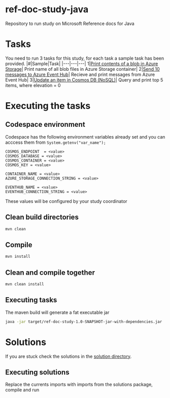 # ref-doc-study-java
Repository to run study on Microsoft Reference docs for Java

# Tasks
You need to run 3 tasks for this study, for each task a sample task has been provided.
|#|Sample|Task|
|---|---|---|
1|[Print contents of a blob in Azure Storage](src/main/java/com/azure/refdoc/study/App.java?plain=1#27)| Print name of all blob files in Azure Storage container|
2|[Send 10 messages to Azure Event Hub](src/main/java/com/azure/refdoc/study/App.java?plain=1#42)| Recieve and print messages from Azure Event Hub|
3|[Update an item in Cosmos DB (NoSQL)](src/main/java/com/azure/refdoc/study/App.java?plain=1#36)| Query and print top 5 items, where elevation = 0


# Executing the tasks

## Codespace environment
Codespace has the following environment variables already set and you can acccess them from `System.getenv("var_name");`
```properties
COSMOS_ENDPOINT  = <value>
COSMOS_DATABASE = <value>
COSMOS_CONTAINER = <value>
COSMOS_KEY = <value>

CONTAINER_NAME = <value>
AZURE_STORAGE_CONNECTION_STRING = <value>

EVENTHUB_NAME = <value>
EVENTHUB_CONNECTION_STRING = <value>
```
These values will be configured by your study coordinator

## Clean build directories
```bash
mvn clean
```
## Compile
```bash
mvn install
```
## Clean and compile together
```bash
mvn clean install
```

## Executing tasks
The maven build will generate a fat executable jar
```bash
java -jar target/ref-doc-study-1.0-SNAPSHOT-jar-with-dependencies.jar
```
# Solutions
If you are stuck check the solutions in the [solution directory](src/main/java/com/azure/refdoc/study/solution).
## Executing solutions
Replace the currents imports with imports from the solutions package, compile and run